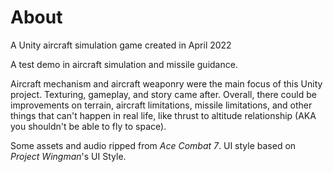 # About
A Unity aircraft simulation game created in April 2022

A test demo in aircraft simulation and missile guidance.

Aircraft mechanism and aircraft weaponry were the main focus of this Unity project. Texturing, gameplay, and story came after. Overall, there could be improvements on terrain, aircraft limitations, missile limitations, and other things that can't happen in real life, like thrust to altitude relationship (AKA you shouldn't be able to fly to space).

Some assets and audio ripped from *Ace Combat 7*.
UI style based on *Project Wingman*'s UI Style.
